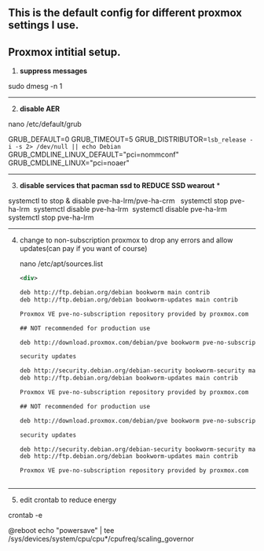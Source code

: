 ## This is the default config for different proxmox settings I use.

## Proxmox intitial setup.

1. **suppress messages**

sudo dmesg -n 1

---------------

2. **disable AER**

nano /etc/default/grub

GRUB_DEFAULT=0 
GRUB_TIMEOUT=5
GRUB_DISTRIBUTOR=`lsb_release -i -s 2> /dev/null || echo Debian`
GRUB_CMDLINE_LINUX_DEFAULT="pci=nommconf"
GRUB_CMDLINE_LINUX="pci=noaer"

---------------

3. **disable services that pacman ssd to REDUCE SSD wearout** *

systemctl to stop & disable pve-ha-lrm/pve-ha-crm  
systemctl stop pve-ha-lrm 
systemctl disable pve-ha-lrm 
systemctl disable pve-ha-lrm 
systemctl stop pve-ha-lrm

---

4. change to non-subscription proxmox to drop any errors and allow updates(can pay if you want of course)
   
   
   nano /etc/apt/sources.list
   
   ```xml
   <div>
   
   deb http://ftp.debian.org/debian bookworm main contrib
   deb http://ftp.debian.org/debian bookworm-updates main contrib
   
   Proxmox VE pve-no-subscription repository provided by proxmox.com
   
   ## NOT recommended for production use
   
   deb http://download.proxmox.com/debian/pve bookworm pve-no-subscription
   
   security updates
   
   deb http://security.debian.org/debian-security bookworm-security main contribdeb http://ftp.debian.org/debian bookworm main contrib
   deb http://ftp.debian.org/debian bookworm-updates main contrib
   
   Proxmox VE pve-no-subscription repository provided by proxmox.com
   
   ## NOT recommended for production use
   
   deb http://download.proxmox.com/debian/pve bookworm pve-no-subscription
   
   security updates
   
   deb http://security.debian.org/debian-security bookworm-security main contribdeb http://ftp.debian.org/debian bookworm main contrib
   deb http://ftp.debian.org/debian bookworm-updates main contrib
   
   Proxmox VE pve-no-subscription repository provided by proxmox.com
   
   
   
   ```



---

5. edit crontab to reduce energy

crontab -e

@reboot echo "powersave" | tee /sys/devices/system/cpu/cpu*/cpufreq/scaling_governor


